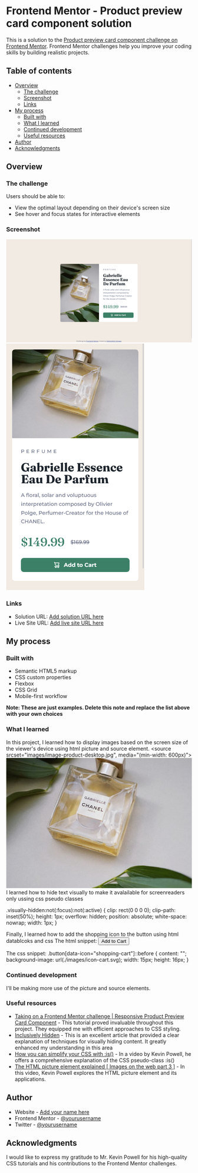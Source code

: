 # Frontend Mentor - Product preview card component solution

This is a solution to the [Product preview card component challenge on Frontend Mentor](https://www.frontendmentor.io/challenges/product-preview-card-component-GO7UmttRfa). Frontend Mentor challenges help you improve your coding skills by building realistic projects. 

## Table of contents

- [Overview](#overview)
  - [The challenge](#the-challenge)
  - [Screenshot](#screenshot)
  - [Links](#links)
- [My process](#my-process)
  - [Built with](#built-with)
  - [What I learned](#what-i-learned)
  - [Continued development](#continued-development)
  - [Useful resources](#useful-resources)
- [Author](#author)
- [Acknowledgments](#acknowledgments)



## Overview

### The challenge

Users should be able to:

- View the optimal layout depending on their device's screen size
- See hover and focus states for interactive elements

### Screenshot

![Desktop screenshot](./desktop.png)
![Moible screenshot](./mobile.png)


### Links

- Solution URL: [Add solution URL here](https://your-solution-url.com)
- Live Site URL: [Add live site URL here](https://your-live-site-url.com)

## My process

### Built with

- Semantic HTML5 markup
- CSS custom properties
- Flexbox
- CSS Grid
- Mobile-first workflow


**Note: These are just examples. Delete this note and replace the list above with your own choices**

### What I learned

In this project, I learned how to display images based on the screen size of the viewer's device using html picture and source element. 
<picture class="product__image">
          <source srcset="images/image-product-desktop.jpg", media="(min-width: 600px)">
          <img
            src="./images/image-product-mobile.jpg"
            alt="Gabrielle Essence Eau De Parfum image"
          />
        </picture>
I learned how to hide text visually to make it avalailable for screenreaders only ussing css pseudo classes

.visually-hidden:not(:focus):not(:active) {
  clip: rect(0 0 0 0);
  clip-path: inset(50%);
  height: 1px;
  overflow: hidden;
  position: absolute;
  white-space: nowrap;
  width: 1px;
}

Finally, I learned how to add the shopping icon to the button using html datablcoks and css
The html snippet:
<button class="button" data-icon="shopping-cart">Add to Cart</button>

The css snippet:
.button[data-icon="shopping-cart"]::before {
  content: "";
  background-image: url(./images/icon-cart.svg);
  width: 15px;
  height: 16px;
}


### Continued development

I'll be making more use of the picture and source elements.



### Useful resources

- [Taking on a Frontend Mentor challenge | Responsive Product Preview Card Component](https://www.youtube.com/watch?v=B2WL6KkqhLQ) - This tutorial proved invaluable throughout this project.
They equipped me with efficient approaches to CSS styling.
- [Inclusively Hidden](https://www.scottohara.me/blog/2017/04/14/inclusively-hidden.html) - This is an excellent article that provided a clear explanation of techniques for visually hiding content. It greatly enhanced my understanding in this area
- [How you can simplify your CSS with :is()](https://www.youtube.com/watch?v=McC4QkCvbaY) - In a video by Kevin Powell, he offers a comprehensive explanation of the CSS pseudo-class :is()
- [The HTML picture element explained [ Images on the web part 3 ]](https://www.youtube.com/watch?v=Rik3gHT24AM) - In this video, Kevin Powell explores the HTML picture element and its applications.



## Author

- Website - [Add your name here](https://www.your-site.com)
- Frontend Mentor - [@yourusername](https://www.frontendmentor.io/profile/yourusername)
- Twitter - [@yourusername](https://www.twitter.com/yourusername)


## Acknowledgments

I would like to express my gratitude to Mr. Kevin Powell for his high-quality CSS tutorials and his contributions to the Frontend Mentor challenges.


